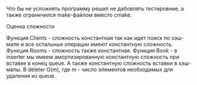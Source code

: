 Что бы не усложнять программу решил не дабовлять тестировние, а также ограничился make-файлом вместо cmake.

Оценка сложности

Функция Clients - сложность константная так как идет поиск по хэш-мапе и все остальные операции имеют константную сложность.
Функция Rooms - сложность также константная.
Функция Book - в inserter мы имеем амортизированную константную сложность при вставке в конец queue. А также константную сложность 
вставки в хэш-мапы. В deleter O(m), где m - число элементов необходимых для удаления из queue.
